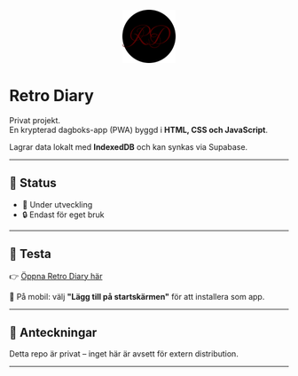 <p align="center">
  <img src="icon-192.png" alt="Retro Diary logo" width="96"/>
</p>

# Retro Diary

Privat projekt.  
En krypterad dagboks-app (PWA) byggd i **HTML, CSS och JavaScript**.  

Lagrar data lokalt med **IndexedDB** och kan synkas via Supabase.

---

## 📌 Status
- 🚧 Under utveckling  
- 🔒 Endast för eget bruk  

---

## 🚀 Testa
👉 [Öppna Retro Diary här](https://robynt98.github.io/Retro-Diary/index.html)  

📱 På mobil: välj **"Lägg till på startskärmen"** för att installera som app.

---

## 📝 Anteckningar
Detta repo är privat – inget här är avsett för extern distribution.

---
